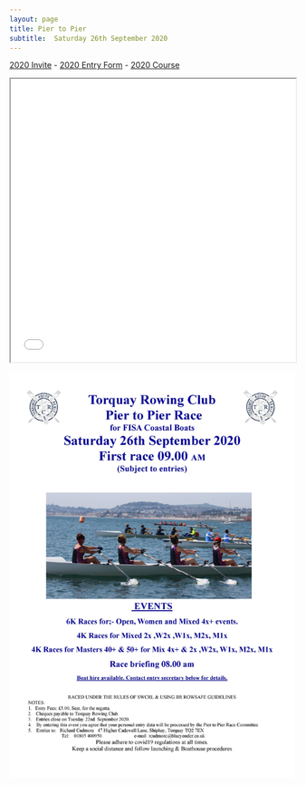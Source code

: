 ```yaml
---
layout: page
title: Pier to Pier
subtitle:  Saturday 26th September 2020
---
```


[2020 Invite](files/Pier_Invite.jpg) - [2020 Entry Form](files/Pier_Entry.xlsx) - [2020 Course](files/Pier_Course.pdf)  

<iframe src="/files/Pier_Invite.pdf#toolbar=0" width="100%" height="500px"></iframe>

![alt text](files/Pier_Invite.jpg)
